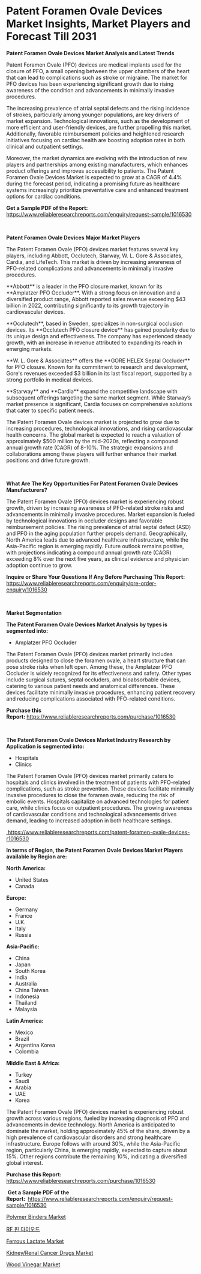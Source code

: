 <p><h1>Patent Foramen Ovale Devices Market Insights, Market Players and Forecast Till 2031</h1></p><p><strong>Patent Foramen Ovale Devices Market Analysis and Latest Trends</strong></p>
<p><p>Patent Foramen Ovale (PFO) devices are medical implants used for the closure of PFO, a small opening between the upper chambers of the heart that can lead to complications such as stroke or migraine. The market for PFO devices has been experiencing significant growth due to rising awareness of the condition and advancements in minimally invasive procedures.</p><p>The increasing prevalence of atrial septal defects and the rising incidence of strokes, particularly among younger populations, are key drivers of market expansion. Technological innovations, such as the development of more efficient and user-friendly devices, are further propelling this market. Additionally, favorable reimbursement policies and heightened research initiatives focusing on cardiac health are boosting adoption rates in both clinical and outpatient settings.</p><p>Moreover, the market dynamics are evolving with the introduction of new players and partnerships among existing manufacturers, which enhances product offerings and improves accessibility to patients. The Patent Foramen Ovale Devices Market is expected to grow at a CAGR of 4.4% during the forecast period, indicating a promising future as healthcare systems increasingly prioritize preventative care and enhanced treatment options for cardiac conditions.</p></p>
<p><strong>Get a Sample PDF of the Report:&nbsp;</strong> <a href="https://www.reliableresearchreports.com/enquiry/request-sample/1016530">https://www.reliableresearchreports.com/enquiry/request-sample/1016530</a></p>
<p>&nbsp;</p>
<p><strong>Patent Foramen Ovale Devices Major Market Players</strong></p>
<p><p>The Patent Foramen Ovale (PFO) devices market features several key players, including Abbott, Occlutech, Starway, W. L. Gore & Associates, Cardia, and LifeTech. This market is driven by increasing awareness of PFO-related complications and advancements in minimally invasive procedures.</p><p>**Abbott** is a leader in the PFO closure market, known for its **Amplatzer PFO Occluder**. With a strong focus on innovation and a diversified product range, Abbott reported sales revenue exceeding $43 billion in 2022, contributing significantly to its growth trajectory in cardiovascular devices.</p><p>**Occlutech**, based in Sweden, specializes in non-surgical occlusion devices. Its **Occlutech PFO closure device** has gained popularity due to its unique design and effectiveness. The company has experienced steady growth, with an increase in revenue attributed to expanding its reach in emerging markets.</p><p>**W. L. Gore & Associates** offers the **GORE HELEX Septal Occluder** for PFO closure. Known for its commitment to research and development, Gore's revenues exceeded $3 billion in its last fiscal report, supported by a strong portfolio in medical devices.</p><p>**Starway** and **Cardia** expand the competitive landscape with subsequent offerings targeting the same market segment. While Starway’s market presence is significant, Cardia focuses on comprehensive solutions that cater to specific patient needs.</p><p>The Patent Foramen Ovale devices market is projected to grow due to increasing procedures, technological innovations, and rising cardiovascular health concerns. The global market is expected to reach a valuation of approximately $500 million by the mid-2020s, reflecting a compound annual growth rate (CAGR) of 8-10%. The strategic expansions and collaborations among these players will further enhance their market positions and drive future growth.</p></p>
<p>&nbsp;</p>
<p><strong>What Are The Key Opportunities For Patent Foramen Ovale Devices Manufacturers?</strong></p>
<p><p>The Patent Foramen Ovale (PFO) devices market is experiencing robust growth, driven by increasing awareness of PFO-related stroke risks and advancements in minimally invasive procedures. Market expansion is fueled by technological innovations in occluder designs and favorable reimbursement policies. The rising prevalence of atrial septal defect (ASD) and PFO in the aging population further propels demand. Geographically, North America leads due to advanced healthcare infrastructure, while the Asia-Pacific region is emerging rapidly. Future outlook remains positive, with projections indicating a compound annual growth rate (CAGR) exceeding 8% over the next five years, as clinical evidence and physician adoption continue to grow.</p></p>
<p><strong>Inquire or Share Your Questions If Any Before Purchasing This Report:</strong> <a href="https://www.reliableresearchreports.com/enquiry/pre-order-enquiry/1016530">https://www.reliableresearchreports.com/enquiry/pre-order-enquiry/1016530</a></p>
<p>&nbsp;</p>
<p><strong>Market Segmentation</strong></p>
<p><strong>The Patent Foramen Ovale Devices Market Analysis by types is segmented into:</strong></p>
<p><ul><li>Amplatzer PFO Occluder</li></ul></p>
<p><p>The Patent Foramen Ovale (PFO) devices market primarily includes products designed to close the foramen ovale, a heart structure that can pose stroke risks when left open. Among these, the Amplatzer PFO Occluder is widely recognized for its effectiveness and safety. Other types include surgical sutures, septal occluders, and bioabsorbable devices, catering to various patient needs and anatomical differences. These devices facilitate minimally invasive procedures, enhancing patient recovery and reducing complications associated with PFO-related conditions.</p></p>
<p><strong>Purchase this Report:&nbsp;</strong><a href="https://www.reliableresearchreports.com/purchase/1016530">https://www.reliableresearchreports.com/purchase/1016530</a></p>
<p>&nbsp;</p>
<p><strong>The Patent Foramen Ovale Devices Market Industry Research by Application is segmented into:</strong></p>
<p><ul><li>Hospitals</li><li>Clinics</li></ul></p>
<p><p>The Patent Foramen Ovale (PFO) devices market primarily caters to hospitals and clinics involved in the treatment of patients with PFO-related complications, such as stroke prevention. These devices facilitate minimally invasive procedures to close the foramen ovale, reducing the risk of embolic events. Hospitals capitalize on advanced technologies for patient care, while clinics focus on outpatient procedures. The growing awareness of cardiovascular conditions and technological advancements drives demand, leading to increased adoption in both healthcare settings.</p></p>
<p><a href="https://www.reliableresearchreports.com/patent-foramen-ovale-devices-r1016530">&nbsp;https://www.reliableresearchreports.com/patent-foramen-ovale-devices-r1016530</a></p>
<p><strong>In terms of Region, the Patent Foramen Ovale Devices Market Players available by Region are:</strong></p>
<p>
    <p> <strong> North America: </strong>
        <ul>
            <li>United States</li>
            <li>Canada</li>
        </ul>
        </p> 
    <p> <strong> Europe: </strong>
        <ul>
            <li>Germany</li>
            <li>France</li>
            <li>U.K.</li>
            <li>Italy</li>
            <li>Russia</li>
        </ul>
        </p> 
    <p> <strong> Asia-Pacific: </strong>
        <ul>
            <li>China</li>
            <li>Japan</li>
            <li>South Korea</li>
            <li>India</li>
            <li>Australia</li>
            <li>China Taiwan</li>
            <li>Indonesia</li>
            <li>Thailand</li>
            <li>Malaysia</li>
        </ul>
        </p> 
    <p> <strong> Latin America: </strong>
        <ul>
            <li>Mexico</li>
            <li>Brazil</li>
            <li>Argentina Korea</li>
            <li>Colombia</li>
        </ul>
        </p> 
    <p> <strong> Middle East & Africa: </strong>
        <ul>
            <li>Turkey</li>
            <li>Saudi</li>
            <li>Arabia</li>
            <li>UAE</li>
            <li>Korea</li>
        </ul>
    </p>
    </p>
<p><p>The Patent Foramen Ovale (PFO) devices market is experiencing robust growth across various regions, fueled by increasing diagnosis of PFO and advancements in device technology. North America is anticipated to dominate the market, holding approximately 45% of the share, driven by a high prevalence of cardiovascular disorders and strong healthcare infrastructure. Europe follows with around 30%, while the Asia-Pacific region, particularly China, is emerging rapidly, expected to capture about 15%. Other regions contribute the remaining 10%, indicating a diversified global interest.</p></p>
<p><strong>Purchase this Report: </strong><a href="https://www.reliableresearchreports.com/purchase/1016530">https://www.reliableresearchreports.com/purchase/1016530</a></p>
<p>&nbsp;<strong>Get a Sample PDF of the Report:&nbsp;&nbsp;</strong><a href="https://www.reliableresearchreports.com/enquiry/request-sample/1016530">https://www.reliableresearchreports.com/enquiry/request-sample/1016530</a></p>
<p><strong></strong></p>
<p><p><a href="https://www.linkedin.com/pulse/polymer-binders-market-outlook-complete-industry-analysis-fcg8f?trackingId=VZHIV%2BgwSV%2BXmh7Y6H8bXQ%3D%3D">Polymer Binders Market</a></p><p><a href="https://medium.com/@zacharyscthmitt4465/%EA%B8%80%EB%A1%9C%EB%B2%8C-rf-%ED%95%80-%EB%8B%A4%EC%9D%B4%EC%98%A4%EB%93%9C-%EC%8B%9C%EC%9E%A5-%ED%8A%B8%EB%A0%8C%EB%93%9C-%EB%B6%84%EC%84%9D-%EB%B0%8F-%EB%AF%B8%EB%9E%98-%EC%84%B1%EC%9E%A5-%EC%A0%84%EB%A7%9D-2024-2031-e8a3ce06791c">RF 핀 다이오드</a></p><p><a href="https://issuu.com/reportprime-2/docs/ferrous-lactate-market-size-2030.pp_098f326ce6093b">Ferrous Lactate Market</a></p><p><a href="https://github.com/ashepherd82/Market-Research-Report-List-6/blob/main/kidneyrenal-cancer-drugs-market.md">Kidney/Renal Cancer Drugs Market</a></p><p><a href="https://medium.com/@caylawisoky8698/the-wood-vinegar-market-is-anticipated-to-experience-significant-growth-with-a-projected-cagr-of-350cfd0ccd32">Wood Vinegar Market</a></p></p>